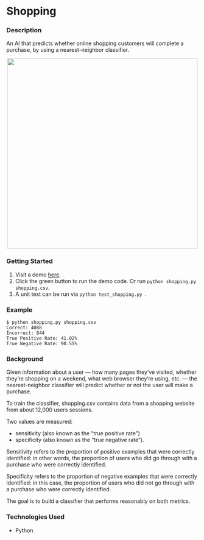 # Shopping

### Description
An AI that predicts whether online shopping customers will complete a purchase, by using a nearest-neighbor classifier.

<p align="center">
  <img width="500" src="https://user-images.githubusercontent.com/74436899/131148662-6eb5ff59-d496-44a2-90d6-490c39d7da4d.png">
</p>

### Getting Started
1. Visit a demo [here](https://replit.com/@DanielTsiang/shopping).
2. Click the green button to run the demo code. Or run ```python shopping.py shopping.csv```.
3. A unit test can be run via ```python test_shopping.py ```.

### Example
```
$ python shopping.py shopping.csv
Correct: 4088
Incorrect: 844
True Positive Rate: 41.02%
True Negative Rate: 90.55%
```

### Background
Given information about a user — how many pages they’ve visited, whether they’re shopping on a weekend, what web browser they’re using, etc. — the nearest-neighbor classifier will predict whether or not the user will make a purchase.

To train the classifier, shopping.csv contains data from a shopping website from about 12,000 users sessions.

Two values are measured:
* sensitivity (also known as the “true positive rate”)
* specificity (also known as the “true negative rate”).

Sensitivity refers to the proportion of positive examples that were correctly identified: in other words, the proportion of users who did go through with a purchase who were correctly identified.

Specificity refers to the proportion of negative examples that were correctly identified: in this case, the proportion of users who did not go through with a purchase who were correctly identified.

The goal is to build a classifier that performs reasonably on both metrics.

### Technologies Used
* Python

